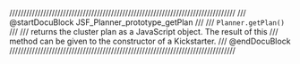 ////////////////////////////////////////////////////////////////////////////////
/// @startDocuBlock JSF_Planner_prototype_getPlan
///
/// `Planner.getPlan()`
///
/// returns the cluster plan as a JavaScript object. The result of this
/// method can be given to the constructor of a Kickstarter.
/// @endDocuBlock
////////////////////////////////////////////////////////////////////////////////